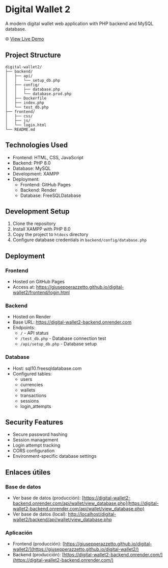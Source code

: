 # Digital Wallet 2

A modern digital wallet web application with PHP backend and MySQL database.

🌐 [View Live Demo](https://giusepperazzetto.github.io/digital-wallet2/home.html)

## Project Structure

```
digital-wallet2/
├── backend/
│   ├── api/
│   │   └── setup_db.php
│   ├── config/
│   │   ├── database.php
│   │   └── database.prod.php
│   ├── Dockerfile
│   ├── index.php
│   └── test_db.php
├── frontend/
│   ├── css/
│   ├── js/
│   └── login.html
└── README.md
```

## Technologies Used

- Frontend: HTML, CSS, JavaScript
- Backend: PHP 8.0
- Database: MySQL
- Development: XAMPP
- Deployment: 
  - Frontend: GitHub Pages
  - Backend: Render
  - Database: FreeSQLDatabase

## Development Setup

1. Clone the repository
2. Install XAMPP with PHP 8.0
3. Copy the project to `htdocs` directory
4. Configure database credentials in `backend/config/database.php`

## Deployment

### Frontend
- Hosted on GitHub Pages
- Access at: https://giusepperazzetto.github.io/digital-wallet2/frontend/login.html

### Backend
- Hosted on Render
- Base URL: https://digital-wallet2-backend.onrender.com
- Endpoints:
  - `/` - API status
  - `/test_db.php` - Database connection test
  - `/api/setup_db.php` - Database setup

### Database
- Host: sql10.freesqldatabase.com
- Configured tables:
  - users
  - currencies
  - wallets
  - transactions
  - sessions
  - login_attempts

## Security Features

- Secure password hashing
- Session management
- Login attempt tracking
- CORS configuration
- Environment-specific database settings

## Enlaces útiles

### Base de datos
- Ver base de datos (producción): [https://digital-wallet2-backend.onrender.com/api/wallet/view_database.php](https://digital-wallet2-backend.onrender.com/api/wallet/view_database.php)
- Ver base de datos (local): [http://localhost/digital-wallet2/backend/api/wallet/view_database.php](http://localhost/digital-wallet2/backend/api/wallet/view_database.php)

### Aplicación
- Frontend (producción): [https://giusepperazzetto.github.io/digital-wallet2/](https://giusepperazzetto.github.io/digital-wallet2/)
- Backend (producción): [https://digital-wallet2-backend.onrender.com/](https://digital-wallet2-backend.onrender.com/)

